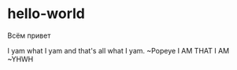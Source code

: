 # hello-world
Всём привет

I yam what I yam and that's all what I yam. ~Popeye
I AM THAT I AM ~YHWH
